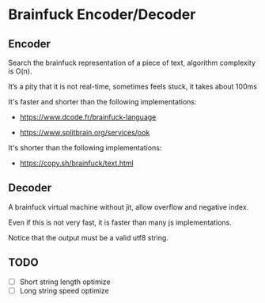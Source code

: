 Brainfuck Encoder/Decoder
=========================

## Encoder

Search the brainfuck representation of a piece of text, algorithm complexity is O(n).

It’s a pity that it is not real-time, sometimes feels stuck, it takes about 100ms

It's faster and shorter than the following implementations:

- https://www.dcode.fr/brainfuck-language

- https://www.splitbrain.org/services/ook

It's shorter than the following implementations:

- https://copy.sh/brainfuck/text.html

## Decoder

A brainfuck virtual machine without jit, allow overflow and negative index.

Even if this is not very fast, it is faster than many js implementations.

Notice that the output must be a valid utf8 string.

## TODO

- [ ] Short string length optimize
- [ ] Long string speed optimize